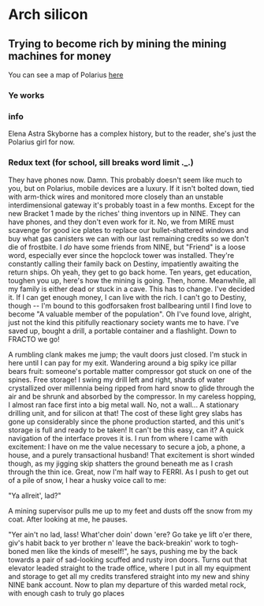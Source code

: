 # Arch silicon
## Trying to become rich by mining the mining machines for money
You can see a map of Polarius [here](../placess)


### Ye works

### info
Elena Astra Skyborne has a complex history, but to the reader, she's just the Polarius girl for now. 

### Redux text (for school, sill breaks word limit ._.)
They have phones now. Damn.
This probably doesn't seem like much to you, but on Polarius, mobile devices are a luxury. If it isn't bolted down, tied with arm-thick wires and monitored more closely than an unstable interdimensional gateway it's probably toast in a few months.
Except for the new Bracket 1 made by the riches' thing inventors up in NINE. They can have phones, and they don't even work for it.
No, we from MIRE must scavenge for good ice plates to replace our bullet-shattered windows and buy what gas canisters we can with our last remaining credits so we don't die of frostbite.
I *do* have some friends from NINE, but "Friend" is a loose word, especially ever since the hopclock tower was installed. They're constantly calling their family back on Destiny, impatiently awaiting the return ships.
Oh yeah, they get to go back home. Ten years, get education, toughen you up, here's how the mining is going. Then, home.
Meanwhile, all my family is either dead or stuck in a cave.
This has to change. I've decided it. If I can get enough money, I can live with the rich. I can't go to Destiny, though -- I'm bound to this godforsaken frost ballbearing until I find love to become "A valuable member of the population". Oh I've found love, alright, just not the kind this pitifully reactionary society wants me to have. I've saved up, bought a drill, a portable container and a flashlight. Down to FRACTO we go!

A rumbling clank makes me jump; the vault doors just closed. I'm stuck in here until I can pay for my exit. Wandering around a big spiky ice pillar bears fruit: someone's portable matter compressor got stuck on one of the spines. Free storage! I swing my drill left and right, shards of water crystallized over millennia being ripped from hard snow to glide through the air and be shrunk and absorbed by the compressor. In my careless hopping, I almost ran face first into a big metal wall. No, not a wall... A stationary drilling unit, and for silicon at that! The cost of these light grey slabs has gone up considerably since the phone production started, and this unit's storage is full and ready to be taken! It can't be this easy, can it? A quick navigation of the interface proves it is. I run from where I came with excitement: I have on me the value necessary to secure a job, a phone, a house, and a purely transactional husband! That excitement is short winded though, as my jigging skip shatters the ground beneath me as I crash through the thin ice.
Great, now I'm half way to FERRI. As I push to get out of a pile of snow, I hear a husky voice call to me:

"Ya allreit', lad?"

A mining supervisor pulls me up to my feet and dusts off the snow from my coat. After looking at me, he pauses.

"Yer ain't no lad, lass! What'cher doin' down 'ere? Go take ye lift o'er there, giv's habit back to yer brother n' leave the back-breakin' work to togh-boned men like the kinds of meself!", he says, pushing me by the back towards a pair of sad-looking scuffed and rusty iron doors. Turns out that elevator leaded straight to the trade office, where I put in all my equipment and storage to get all my credits transfered straight into my new and shiny NINE bank account. Now to plan my departure of this warded metal rock, with enough cash to truly go places